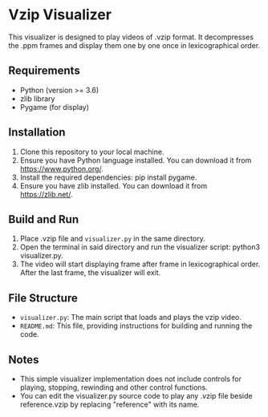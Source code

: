 # Vzip Visualizer

This visualizer is designed to play videos of .vzip format. It decompresses the .ppm frames and display them one by one once in lexicographical order.

## Requirements
- Python (version >= 3.6)
- zlib library
- Pygame (for display)

## Installation
1. Clone this repository to your local machine.
2. Ensure you have Python language installed. You can download it from https://www.python.org/.
3. Install the required dependencies: pip install pygame.
4. Ensure you have zlib installed. You can download it from https://zlib.net/.

## Build and Run
1. Place .vzip file and `visualizer.py` in the same directory.
2. Open the terminal in said directory and run the visualizer script: python3 visualizer.py.
3. The video will start displaying frame after frame in lexicographical order. After the last frame, the visualizer will exit.

## File Structure
- `visualizer.py`: The main script that loads and plays the vzip video.
- `README.md`: This file, providing instructions for building and running the code.

## Notes
- This simple visualizer implementation does not include controls for playing, stopping, rewinding and other control functions.
- You can edit the visualizer.py source code to play any .vzip file beside reference.vzip by replacing "reference" with its name.
